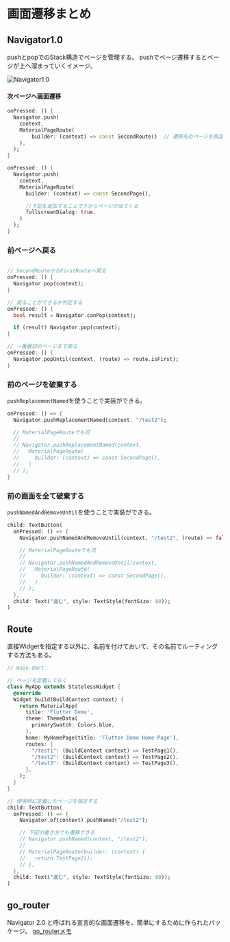 # 画面遷移まとめ

## Navigator1.0
pushとpopでのStack構造でページを管理する。
pushでページ遷移するとページが上へ溜まっていくイメージ。

![Navigator1.0](https://camo.qiitausercontent.com/45c1e7c7d4511c02c1415bd2af64086b182be13d/68747470733a2f2f71696974612d696d6167652d73746f72652e73332e61702d6e6f727468656173742d312e616d617a6f6e6177732e636f6d2f302f3235393232382f39353339383563352d633432312d633164332d396338362d3462333133666166346664352e706e67)

#### 次ページへ画面遷移
```dart
onPressed: () {
  Navigator.push(
    context,
    MaterialPageRoute(
        builder: (context) => const SecondRoute()  // 遷移先のページを指定する
    ),
  );
}

onPressed: () {
  Navigator.push(
    context,
    MaterialPageRoute(
      builder: (context) => const SecondPage(),

      //下記を追加することで下からページが出てくる
      fullscreenDialog: true,
    )
  );
}
```

### 前ページへ戻る
```dart

// SecondRouteからFirstRouteへ戻る
onPressed: () {
  Navigator.pop(context);
}

// 戻ることができるか判定する
onPressed: () {
  bool result = Navigator.canPop(context); 

  if (result) Navigator.pop(context);
}

// 一番最初のページまで戻る
onPressed: () {
  Navigator.popUntil(context, (route) => route.isFirst);
}
```

### 前のページを破棄する
``pushReplacementNamed``を使うことで実装ができる。
```dart
onPressed: () => {
  Navigator.pushReplacementNamed(context, "/test2");

  // MaterialPageRouteでも可
  // 
  // Navigator.pushReplacementNamed(context,
  //   MaterialPageRoute(
  //     builder: (context) => const SecondPage(),
  //   )
  // );
}
```

### 前の画面を全て破棄する
``pushNamedAndRemoveUntil``を使うことで実装ができる。
```dart
child: TextButton(
  onPressed: () => {
    Navigator.pushNamedAndRemoveUntil(context, "/test2", (route) => false);

    // MaterialPageRouteでも可
    // 
    // Navigator.pushNamedAndRemoveUntil(context,
    //   MaterialPageRoute(
    //     builder: (context) => const SecondPage(),
    //   )
    // );
  },
  child: Text("進む", style: TextStyle(fontSize: 80));
)
```


## Route
直接Widgetを指定する以外に、名前を付けておいて、その名前でルーティングする方法もある。

```dart
// main.dart

// ページを定義しておく
class MyApp extends StatelessWidget {
  @override
  Widget build(BuildContext context) {
    return MaterialApp(
      title: 'Flutter Demo',
      theme: ThemeData(
        primarySwatch: Colors.blue,
      ),
      home: MyHomePage(title: 'Flutter Demo Home Page'),
      routes: {
        "/test1": (BuildContext context) => TestPage1(),
        "/test2": (BuildContext context) => TestPage2(),
        "/test3": (BuildContext context) => TestPage3(),
      },
    );
  }
}
```

```dart
// 使用時に定義したページを指定する
child: TextButton(
  onPressed: () => {
    Navigator.of(context).pushNamed("/test2");

    // 下記の書き方でも遷移できる
    // Navigator.pushNamed(context, "/test2");
    //
    // MaterialPageRoute(builder: (context) {
    //   return TestPage2();
    // },
  },
  child: Text("進む", style: TextStyle(fontSize: 80));
)
```

## go_router
Navigator 2.0 と呼ばれる宣言的な画面遷移を、簡単にするために作られたパッケージ。
[go_routerメモ](https://github.com/hiromu-kon/memo/blob/main/Flutter/Package/go_router.md)
